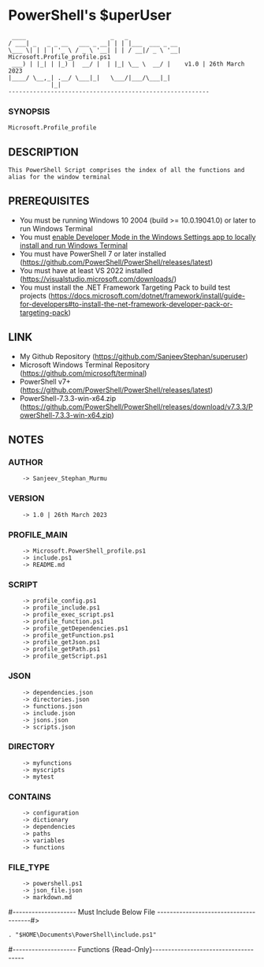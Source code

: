 # PowerShell's $uperUser
```
 ____                        _   _               
/ ___| _   _ _ __   ___ _ __| | | |___  ___ _ __ 
\___ \| | | | '_ \ / _ \ '__| | | / __|/ _ \ '__| Microsoft.Profile_profile.ps1
 ___) | |_| | |_) |  __/ |  | |_| \__ \  __/ |    v1.0 | 26th March 2023
|____/ \__,_| .__/ \___|_|   \___/|___/\___|_|   
            |_|                                  
---------------------------------------------------------
```

### SYNOPSIS
    Microsoft.Profile_profile

## DESCRIPTION
    This PowerShell Script comprises the index of all the functions and alias for the window terminal

## PREREQUISITES
* You must be running Windows 10 2004 (build >= 10.0.19041.0) or later to run Windows Terminal
* You must [enable Developer Mode in the Windows Settings app to locally install and run Windows Terminal](https://docs.microsoft.com/en-us/windows/uwp/get-started/enable-your-device-for-development)
* You must have PowerShell 7 or later installed (https://github.com/PowerShell/PowerShell/releases/latest)
* You must have at least VS 2022 installed (https://visualstudio.microsoft.com/downloads/)
* You must install the .NET Framework Targeting Pack to build test projects (https://docs.microsoft.com/dotnet/framework/install/guide-for-developers#to-install-the-net-framework-developer-pack-or-targeting-pack)
        
## LINK
* My Github Repository                  (https://github.com/SanjeevStephan/superuser)
* Microsoft Windows Terminal Repository (https://github.com/microsoft/terminal)
* PowerShell v7+                        (https://github.com/PowerShell/PowerShell/releases/latest)
* PowerShell-7.3.3-win-x64.zip          (https://github.com/PowerShell/PowerShell/releases/download/v7.3.3/PowerShell-7.3.3-win-x64.zip)

## NOTES

### AUTHOR
        -> Sanjeev_Stephan_Murmu

### VERSION 
        -> 1.0 | 26th March 2023

### PROFILE_MAIN 
        -> Microsoft.PowerShell_profile.ps1
        -> include.ps1
        -> README.md

### SCRIPT
        -> profile_config.ps1
        -> profile_include.ps1
        -> profile_exec_script.ps1
        -> profile_function.ps1
        -> profile_getDependencies.ps1
        -> profile_getFunction.ps1
        -> profile_getJson.ps1
        -> profile_getPath.ps1
        -> profile_getScript.ps1

### JSON
        -> dependencies.json
        -> directories.json
        -> functions.json
        -> include.json
        -> jsons.json
        -> scripts.json
        
### DIRECTORY
        -> myfunctions
        -> myscripts
        -> mytest       

### CONTAINS
        -> configuration
        -> dictionary
        -> dependencies        
        -> paths
        -> variables
        -> functions

### FILE_TYPE
        -> powershell.ps1
        -> json_file.json
        -> markdown.md




#-------------------- Must Include Below File --------------------------------------#>
```
. "$HOME\Documents\PowerShell\include.ps1"
```
#-------------------- Functions {Read-Only}-------------------------------------

